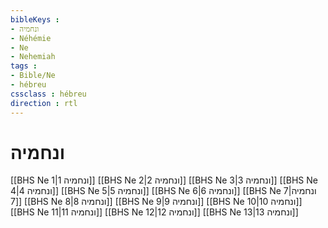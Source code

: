 ```yaml
---
bibleKeys : 
- ונחמיה
- Néhémie
- Ne
- Nehemiah
tags : 
- Bible/Ne
- hébreu
cssclass : hébreu
direction : rtl
---
```


# ונחמיה

[[BHS Ne 1|ונחמיה 1]]
[[BHS Ne 2|ונחמיה 2]]
[[BHS Ne 3|ונחמיה 3]]
[[BHS Ne 4|ונחמיה 4]]
[[BHS Ne 5|ונחמיה 5]]
[[BHS Ne 6|ונחמיה 6]]
[[BHS Ne 7|ונחמיה 7]]
[[BHS Ne 8|ונחמיה 8]]
[[BHS Ne 9|ונחמיה 9]]
[[BHS Ne 10|ונחמיה 10]]
[[BHS Ne 11|ונחמיה 11]]
[[BHS Ne 12|ונחמיה 12]]
[[BHS Ne 13|ונחמיה 13]]
